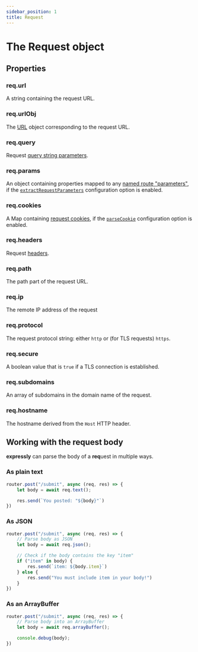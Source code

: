 ```yaml
---
sidebar_position: 1
title: Request
---
```


# The Request object

## Properties

### req.url
A string containing the request URL.

### req.urlObj
The [URL](https://developer.mozilla.org/en-US/docs/Web/API/URL) object corresponding to the request URL.

### req.query
Request [query string parameters](search-params.md).

### req.params
An object containing properties mapped to any [named route "parameters"](../routing#path-parameters), if the [`extractRequestParameters`](../config.md#extractRequestParameters) configuration option is enabled.

### req.cookies
A Map containing [request cookies](cookies.md#request-cookies), if the [`parseCookie`](../config.md#parseCookie) configuration option is enabled.

### req.headers
Request [headers](headers.md).

### req.path
The path part of the request URL.

### req.ip
The remote IP address of the request

### req.protocol
The request protocol string: either `http` or (for TLS requests) `https`.

### req.secure
A boolean value that is `true` if a TLS connection is established.

### req.subdomains
An array of subdomains in the domain name of the request.

### req.hostname
The hostname derived from the `Host` HTTP header.

## Working with the request body

**expressly** can parse the body of a **req**uest in multiple ways.

### As plain text

```javascript
router.post("/submit", async (req, res) => {
    let body = await req.text();

    res.send(`You posted: "${body}"`)
})
```

### As JSON

```javascript
router.post("/submit", async (req, res) => {
    // Parse body as JSON
    let body = await req.json();

    // Check if the body contains the key "item"
    if ("item" in body) {
        res.send(`item: ${body.item}`)
    } else {
        res.send("You must include item in your body!")
    }
})
```

### As an ArrayBuffer

```javascript
router.post("/submit", async (req, res) => {
    // Parse body into an ArrayBuffer
    let body = await req.arrayBuffer();

    console.debug(body);
})
```
